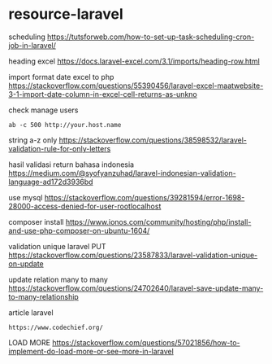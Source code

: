 # resource-laravel

scheduling 
https://tutsforweb.com/how-to-set-up-task-scheduling-cron-job-in-laravel/

heading excel
https://docs.laravel-excel.com/3.1/imports/heading-row.html

import format date excel to php
https://stackoverflow.com/questions/55390456/laravel-excel-maatwebsite-3-1-import-date-column-in-excel-cell-returns-as-unkno

check manage users
```
ab -c 500 http://your.host.name
```
string a-z only
https://stackoverflow.com/questions/38598532/laravel-validation-rule-for-only-letters

hasil validasi return bahasa indonesia
https://medium.com/@syofyanzuhad/laravel-indonesian-validation-language-ad172d3936bd

use mysql
https://stackoverflow.com/questions/39281594/error-1698-28000-access-denied-for-user-rootlocalhost

composer install
https://www.ionos.com/community/hosting/php/install-and-use-php-composer-on-ubuntu-1604/

validation unique laravel PUT
https://stackoverflow.com/questions/23587833/laravel-validation-unique-on-update

update relation many to many
https://stackoverflow.com/questions/24702640/laravel-save-update-many-to-many-relationship

article laravel
```
https://www.codechief.org/
```

LOAD MORE
https://stackoverflow.com/questions/57021856/how-to-implement-do-load-more-or-see-more-in-laravel
